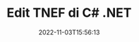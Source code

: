 ---
############################# Static ############################
layout: "auto-gen-editor"
date: 2022-11-03T15:56:13
draft: false
otherformats: doc docx docm dotx xls xlsx xlsm ppt pptx pptm mobi epub html mhtml txt xml eml emlx mbox msg

############################# Head ############################
head_title: "TNEF Editor — Edit TNEF di C# .NET"
head_description: "Bagaimana cara mengedit TNEF di C# .NET menggunakan beberapa baris kode? Gunakan API pemrosesan dokumen GroupDocs untuk mengedit, memperbarui, dan menyimpan 30+ format file."

############################# Header ############################
title: "Edit TNEF di C# .NET"
description: "Pengeditan TNEF yang efektif dan kuat menggunakan GroupDocs.Editor sisi server untuk API C# .NET, tanpa menggunakan perangkat lunak apa pun seperti Microsoft atau Open Office."
bg_image: "https://cms.admin.containerize.com/templates/aspose/App_Themes/V3/images/bg/header1.png"
bg_overlay: false
button:
    enable: true
    icon: "fas fa-arrow-down"
    label: "Unduh Uji Coba Gratis"
    link: "https://downloads.groupdocs.com/editor/net"

############################# SubMenu ############################
submenu:
    enable: true

    left:
        img_alt: "GroupDocs.Editor for .NET"
        image: "https://cms.admin.containerize.com/templates/groupdocs/images/product-logos/90x90-noborder/groupdocs-editor-net.png"
        product: "GroupDocs.Editor"
        platform: ".NET"

    middle:
        button:

            # button loop
            - link: "https://apireference.groupdocs.com/editor/net"
              text: "Referensi API"

            # button loop
            - link: "https://github.com/groupdocs-editor"
              text: "Contoh Kode"

            # button loop
            - link: "https://products.groupdocs.app/editor/family"
              text: "Demo Langsung"

            # button loop
            - link: "https://purchase.groupdocs.com/pricing/editor/net"
              text: "Harga"

    right:
        link_download: "https://downloads.groupdocs.com/editor"
        link_learn: "https://docs.groupdocs.com/editor/net"
        link_buy: "https://purchase.groupdocs.com"

############################# About ############################
about:
    enable: true
    title: "Tentang GroupDocs.Editor for .NET API"
    content: |
        [GroupDocs.Editor for .NET](/id/editor/net/) API adalah pilihan yang tepat untuk mengedit dokumen dan presentasi Microsoft Word, Excel, PowerPoint, Open Office. GroupDocs.Editor adalah API mandiri yang cocok untuk sisi server dan sistem back-end yang membutuhkan kinerja tinggi. Itu tidak tergantung pada perangkat lunak apa pun seperti Microsoft atau Open Office.

############################# Steps ############################
steps:
    enable: true
    title_left: "Langkah-langkah untuk Mengedit TNEF di C#"
    content_left: |
        [GroupDocs.Editor for .NET](/id/editor/net/) menyediakan cara mudah dan langsung bagi pengembang untuk mengedit file TNEF menggunakan beberapa baris kode.
        * Buat instance kelas `Editor` dengan jalur file wajib atau aliran byte dan muat file TNEF
        * Buat & setel instance kelas `EmailEditOptions` untuk format file TNEF
        * Panggil metode `Editor.Edit()` dan dapatkan dokumen TNEF dalam format HTML yang mudah diedit dengan editor WYSIWYG apa pun.
        * Panggil metode `Editor.Save()` dan simpan file TNEF yang telah diedit menggunakan kelas `EmailSaveOptions`

        
    title_right: "Persyaratan sistem"
    content_right: |
        Pengeditan dokumen dasar dengan GroupDocs.Editor for .NET API dapat dilakukan dengan menerapkan beberapa langkah mudah. API kami didukung di semua platform dan sistem operasi utama. Sebelum menjalankan kode di bawah ini, pastikan Anda telah menginstal prasyarat berikut di sistem Anda.

        * Sistem Operasi: Microsoft Windows, Linux, MacOS
        * Lingkungan Pengembangan: Microsoft Visual Studio, Xamarin, MonoDevelop
        * Kerangka kerja: .NET Framework, .NET Standard, .NET Core, Mono
        * Dapatkan GroupDocs.Editor for .NET versi terbaru yang diunduh dari [NuGet](https://www.nuget.org/packages/groupdocs.editor)
        
    code: |        
        ```csharp
        // Load the TNEF file into Editor
        Editor editor = new Editor("source.tnef");

        // Create and adjust the edit options
        EmailEditOptions editOptions = new EmailEditOptions();
        
        // Open input TNEF document for edit — obtain an intermediate document, that can be edited
        EditableDocument beforeEdit = editor.Edit(editOptions);

        // Grab TNEF document content and associated resources from editable document
        string content = beforeEdit.GetEmbeddedHtml();

        // Send the content to WYSIWYG-editor, edit it there, and send edited content back to the server-side
        // This step simulates a such operation
        string updatedContent = content.Replace("project", "Edited project");

        // Grab edited content and resources from WYSIWYG-editor and create a new EditableDocument instance from it
        EditableDocument afterEdit = EditableDocument.FromMarkup(updatedContent, null);

        // Create a save options
        EmailSaveOptions saveOptions = new EmailSaveOptions();

        // Save edited TNEF document to the file
        editor.Save(afterEdit, "edited.tnef", saveOptions);
        ```
        
############################# Demos ############################
demos:
    enable: true
    title: "TNEF Demo Langsung Editor"
    content: |
        Edit TNEF sekarang juga dengan mengunjungi situs web [GroupDocs.Editor Live Demos](https://products.groupdocs.app/editor/family).
        Demo langsung memiliki manfaat sebagai berikut
        
############################# More Formats ############################
more_formats:
    enable: true
    title: "Editor yang Didukung Lainnya"
    content: |
        Anda juga dapat mengedit format file lainnya. Silakan lihat daftar lengkapnya di bawah ini.


############################# Back to top ###############################
back_to_top:
    enable: true
---